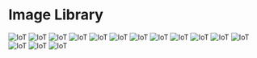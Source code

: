 # Image Library![IoT](IoT-Platform-Architecture.jpg)![IoT](IoT_Cloud_Platform.png)![IoT](IoT_DataModel.png)![IoT](IoT_General_Arch.jpg)![IoT](IoT_M2M_IoE.jpg)![IoT](IoT_M2M_Solutions.jpg)![IoT](IoT_Simplified_Arch.jpg)![IoT](IoT_Stack.jpg)![IoT](IoT_Stack2.jpg)![IoT](IoT_Stack_Layer.jpg)![IoT](IoT_Std_Comp.png)![IoT](IoT_Std_Comp2.jpg)![IoT](IoT_Std_Comp3.png)![IoT](IoT_Std_Comparison.png)![IoT](IoT_Wireless_Std.jpg)